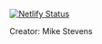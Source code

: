 [![Netlify Status](https://api.netlify.com/api/v1/badges/4e9ba4c0-1e32-4adb-a34e-3b04792127e4/deploy-status)](https://app.netlify.com/sites/michael-stevens-dev/deploys)


Creator: Mike Stevens



